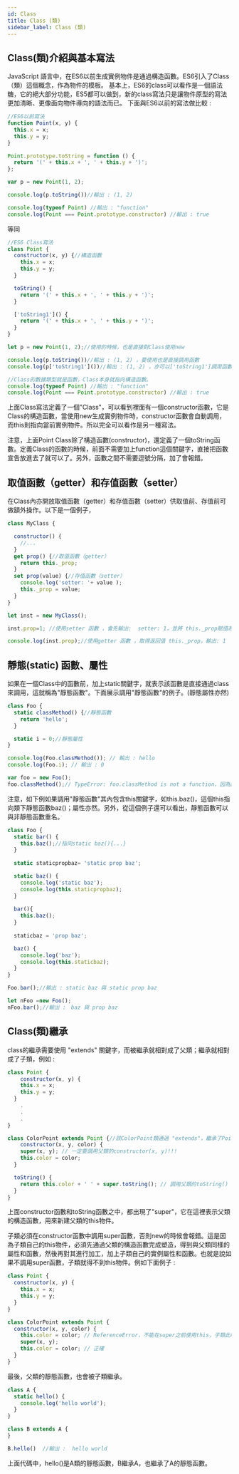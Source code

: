 ```yaml
---
id: Class
title: Class (類)
sidebar_label: Class (類)
---
```


## Class(類)介紹與基本寫法

JavaScript 語言中，在ES6以前生成實例物件是通過構造函數。ES6引入了Class（類）這個概念，作為物件的模板。
基本上，ES6的class可以看作是一個語法糖，它的絕大部分功能，ES5都可以做到，新的class寫法只是讓物件原型的寫法更加清晰、更像面向物件導向的語法而已。
下面與ES6以前的寫法做比較 :

```javascript
//ES6以前寫法
function Point(x, y) {
  this.x = x;
  this.y = y;
}

Point.prototype.toString = function () {
  return '(' + this.x + ', ' + this.y + ')';
};

var p = new Point(1, 2);

console.log(p.toString())//輸出 : (1, 2)

console.log(typeof Point) //輸出 : "function"
console.log(Point === Point.prototype.constructor) //輸出 : true
```

等同
<!-- let 新變數名 = class Point{...} -->
```javascript
//ES6 Class寫法
class Point {  
  constructor(x, y) {//構造函數
    this.x = x;
    this.y = y;
  }

  toString() {
    return '(' + this.x + ', ' + this.y + ')';
  }

  ['toString1']() {
    return '(' + this.x + ', ' + this.y + ')';
  }
}

let p = new Point(1, 2);//使用的時候，也是直接對Class使用new

console.log(p.toString())//輸出 : (1, 2) ，要使用也是直接調用函數
console.log(p['toString1']())//輸出 : (1, 2) ，亦可以['toString1']調用函數與命名

//Class的數據類型就是函數，Class本身就指向構造函數。
console.log(typeof Point) //輸出 : "function"
console.log(Point === Point.prototype.constructor) //輸出 : true
```

上面Class寫法定義了一個"Class"，可以看到裡面有一個constructor函數，它是Class的構造函數，當使用new生成實例物件時，constructor函數會自動調用，而this則指向當前實例物件。所以完全可以看作是另一種寫法。

注意，上面Point Class除了構造函數(constructor)，還定義了一個toString函數。定義Class的函數的時候，前面不需要加上function這個關鍵字，直接把函數宣告放進去了就可以了。另外，函數之間不需要逗號分隔，加了會報錯。

## 取值函數（getter）和存值函數（setter）

在Class內亦開放取值函數（getter）和存值函數（setter）供取值前、存值前可做額外操作。以下是一個例子，

```javascript
class MyClass {

  constructor() {
    //...
  }
  get prop() {//取值函數（getter）
    return this._prop;
  }
  set prop(value) {//存值函數（setter）
    console.log('setter: '+ value );
    this._prop = value;
  }
}

let inst = new MyClass();

inst.prop=1; //使用setter 函數 ，會先輸出:  setter: 1，並將 this._prop賦值為 1

console.log(inst.prop);//使用getter 函數 ，取得返回值 this._prop，輸出: 1
```

## 靜態(static) 函數、屬性

如果在一個Class中的函數前，加上static關鍵字，就表示該函數是直接通過class來調用，這就稱為"靜態函數"。下面展示調用"靜態函數"的例子。(靜態屬性亦然)

```javascript
class Foo {
  static classMethod() {//靜態函數
    return 'hello';
  }

  static i = 0;//靜態屬性
}

console.log(Foo.classMethod()); // 輸出 : hello
console.log(Foo.i); // 輸出 : 0

var foo = new Foo();
foo.classMethod();// TypeError: foo.classMethod is not a function，因為該函數是直接通過class來調用，否則會拋出錯誤
```

注意，如下例如果調用"靜態函數"其內包含this關鍵字，如this.baz()，這個this指向類下靜態函數baz()；屬性亦然。另外，從這個例子還可以看出，靜態函數可以與非靜態函數重名。

```javascript
class Foo {
  static bar() {
    this.baz();//指向static baz(){...}
  }
  
  static staticpropbaz= 'static prop baz';

  static baz() {
    console.log('static baz');
    console.log(this.staticpropbaz);
  }
  
  bar(){
    this.baz();
  }
  
  staticbaz = 'prop baz';

  baz() {
    console.log('baz');
    console.log(this.staticbaz);
  }
}

Foo.bar();//輸出 : static baz 與 static prop baz

let nFoo =new Foo();
nFoo.bar();//輸出 :　baz 與 prop baz
```

## Class(類)繼承

class的繼承需要使用 "extends" 關鍵字，而被繼承就相對成了父類；繼承就相對成了子類，例如 :

```javascript
class Point {
    constructor(x, y) {
    this.x = x;
    this.y = y;
  }
    .
    .
    .
}

class ColorPoint extends Point {//該ColorPoint類通過 "extends"，繼承了Point類的所有屬性和函數。
    constructor(x, y, color) {
    super(x, y); // 一定要調用父類的constructor(x, y)!!!
    this.color = color;
  }

  toString() {
    return this.color + ' ' + super.toString(); // 調用父類的toString()
  }
}
```

上面constructor函數和toString函數之中，都出現了"super"，它在這裡表示父類的構造函數，用來新建父類的this物件。

子類必須在constructor函數中調用super函數，否則new的時候會報錯。這是因為子類自己的this物件，必須先通過父類的構造函數完成塑造，得到與父類同樣的屬性和函數，然後再對其進行加工，加上子類自己的實例屬性和函數。也就是說如果不調用super函數，子類就得不到this物件。例如下面例子 :

```javascript
class Point {
  constructor(x, y) {
    this.x = x;
    this.y = y;
  }
}

class ColorPoint extends Point {
  constructor(x, y, color) {
    this.color = color; // ReferenceError，不能在super之前使用this，子類此時還沒有this物件
    super(x, y);
    this.color = color; // 正確
  }
}
```

最後，父類的靜態函數，也會被子類繼承。

```javascript
class A {
  static hello() {
    console.log('hello world');
  }
}

class B extends A {
}

B.hello()  //輸出 :  hello world
```

上面代碼中，hello()是A類的靜態函數，B繼承A，也繼承了A的靜態函數。
